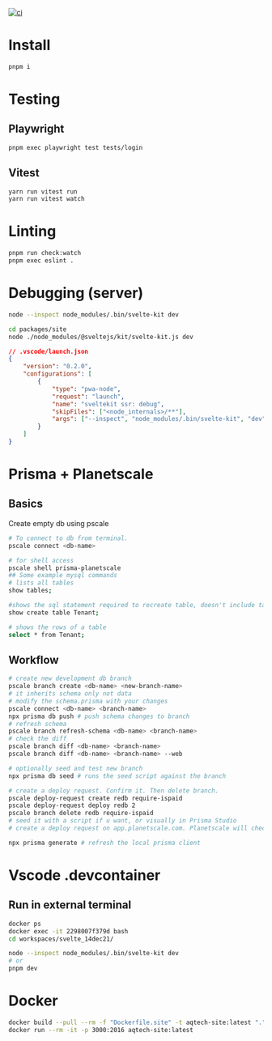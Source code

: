 [![ci](https://github.com/ambiguous48/svelte_14dec21/actions/workflows/ci.yml/badge.svg)](https://github.com/ambiguous48/svelte_14dec21/actions/workflows/ci.yml)

# Install

```bash
pnpm i
```

# Testing

## Playwright

```bash
pnpm exec playwright test tests/login
```

## Vitest

```bash
yarn run vitest run
yarn run vitest watch
```

# Linting

```bash
pnpm run check:watch
pnpm exec eslint .
```

# Debugging (server)

```bash
node --inspect node_modules/.bin/svelte-kit dev
```

```bash
cd packages/site
node ./node_modules/@sveltejs/kit/svelte-kit.js dev
```

```json
// .vscode/launch.json
{
	"version": "0.2.0",
	"configurations": [
		{
			"type": "pwa-node",
			"request": "launch",
			"name": "sveltekit ssr: debug",
			"skipFiles": ["<node_internals>/**"],
			"args": ["--inspect", "node_modules/.bin/svelte-kit", "dev"]
		}
	]
}
```

# Prisma + Planetscale

## Basics

Create empty db using pscale

```bash
# To connect to db from terminal.
pscale connect <db-name>
```

```bash
# for shell access
pscale shell prisma-planetscale
## Some example mysql commands
# lists all tables
show tables;

#shows the sql statement required to recreate table, doesn't include table data
show create table Tenant;

# shows the rows of a table
select * from Tenant;
```

## Workflow

```bash
# create new development db branch
pscale branch create <db-name> <new-branch-name>
# it inherits schema only not data
# modify the schema.prisma with your changes
pscale connect <db-name> <branch-name>
npx prisma db push # push schema changes to branch
# refresh schema
pscale branch refresh-schema <db-name> <branch-name>
# check the diff
pscale branch diff <db-name> <branch-name>
pscale branch diff <db-name> <branch-name> --web

# optionally seed and test new branch
npx prisma db seed # runs the seed script against the branch

# create a deploy request. Confirm it. Then delete branch.
pscale deploy-request create redb require-ispaid
pscale deploy-request deploy redb 2
pscale branch delete redb require-ispaid
# seed it with a script if u want, or visually in Prisma Studio
# create a deploy request on app.planetscale.com. Planetscale will check if changes are deployable. It will also visually show the diff. If all is well, confirm the deployment to go ahead. Delete the branch. At this point, the main branch has it's original data intact AND it now has the schema changes applied.
```

```bash
npx prisma generate # refresh the local prisma client
```

# Vscode .devcontainer

## Run in external terminal

```bash
docker ps
docker exec -it 2298007f379d bash
cd workspaces/svelte_14dec21/

node --inspect node_modules/.bin/svelte-kit dev
# or
pnpm dev
```

# Docker

```bash
docker build --pull --rm -f "Dockerfile.site" -t aqtech-site:latest "." && \
docker run --rm -it -p 3000:2016 aqtech-site:latest
```
